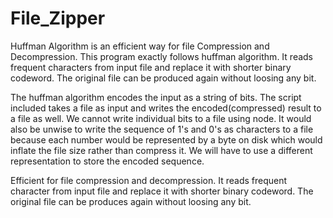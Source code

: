 # File_Zipper

Huffman Algorithm is an efficient way for file Compression and Decompression. This program exactly follows huffman algorithm. It reads frequent characters from input file and replace it with shorter binary codeword. The original file can be produced again without loosing any bit.


The huffman algorithm encodes the input as a string of bits. The script included takes a file as input and writes the encoded(compressed) result to a file as well. We cannot write individual bits to a file using node. It would also be unwise to write the sequence of 1's and 0's as characters to a file because each number would be represented by a byte on disk which would inflate the file size rather than compress it. We will have to use a different representation to store the encoded sequence.

Efficient for file compression and decompression. It reads frequent character from input file and replace it with shorter binary codeword. The original file can be produces again without loosing any bit.
